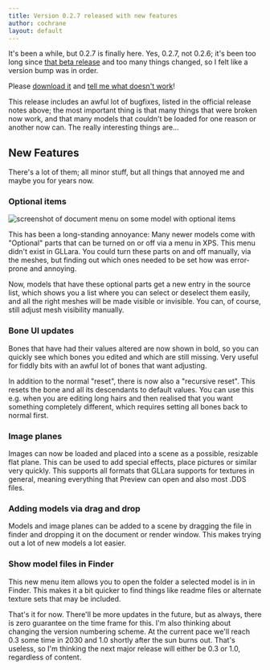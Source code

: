 ```yaml
---
title: Version 0.2.7 released with new features
author: cochrane
layout: default
---
```


It's been a while, but 0.2.7 is finally here. Yes, 0.2.7, not 0.2.6; it's been too long since [that beta release](http://cochrane.github.io/GLLara/2016/06/18/more-rendergroups-in-026beta1.html) and too many things changed, so I felt like a version bump was in order. 

Please [download it](https://github.com/cochrane/GLLara/releases/tag/v0.2.7) and [tell me what doesn't work](https://github.com/cochrane/GLLara/issues)!

This release includes an awful lot of bugfixes, listed in the official release notes above; the most important thing is that many things that were broken now work, and that many models that couldn't be loaded for one reason or another now can. The really interesting things are…

## New Features

There's a lot of them; all minor stuff, but all things that annoyed me and maybe you for years now.

### Optional items

![screenshot of document menu on some model with optional items]()

This has been a long-standing annoyance: Many newer models come with "Optional" parts that can be turned on or off via a menu in XPS. This menu didn't exist in GLLara. You could turn these parts on and off manually, via the meshes, but finding out which ones needed to be set how was error-prone and annoying.

Now, models that have these optional parts get a new entry in the source list, which shows you a list where you can select or deselect them easily, and all the right meshes will be made visible or invisible. You can, of course, still adjust mesh visibility manually.

### Bone UI updates

Bones that have had their values altered are now shown in bold, so you can quickly see which bones you edited and which are still missing. Very useful for fiddly bits with an awful lot of bones that want adjusting.

In addition to the normal "reset", there is now also a "recursive reset". This resets the bone and all its descendants to default values. You can use this e.g. when you are editing long hairs and then realised that you want something completely different, which requires setting all bones back to normal first.

### Image planes

Images can now be loaded and placed into a scene as a possible, resizable flat plane. This can be used to add special effects, place pictures or similar very quickly. This supports all formats that GLLara supports for textures in general, meaning everything that Preview can open and also most .DDS files.

### Adding models via drag and drop

Models and image planes can be added to a scene by dragging the file in finder and dropping it on the document or render window. This makes trying out a lot of new models a lot easier.

### Show model files in Finder

This new menu item allows you to open the folder a selected model is in in Finder. This makes it a bit quicker to find things like readme files or alternate texture sets that may be included.

That's it for now. There'll be more updates in the future, but as always, there is zero guarantee on the time frame for this. I'm also thinking about changing the version numbering scheme. At the current pace we'll reach 0.3 some time in 2030 and 1.0 shortly after the sun burns out. That's useless, so I'm thinking the next major release will either be 0.3 or 1.0, regardless of content.
